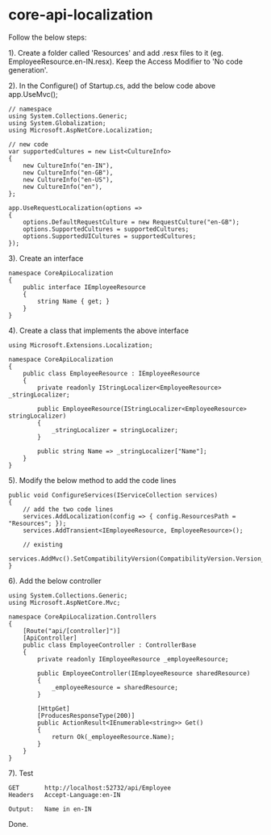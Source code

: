 # core-api-localization

Follow the below steps:

1). Create a folder called 'Resources' and add .resx files to it (eg. EmployeeResource.en-IN.resx). 
    Keep the Access Modifier to 'No code generation'.
    
2). In the Configure() of Startup.cs, add the below code above app.UseMvc();

    // namespace
    using System.Collections.Generic;
    using System.Globalization;
    using Microsoft.AspNetCore.Localization;

    // new code
    var supportedCultures = new List<CultureInfo>
    {
        new CultureInfo("en-IN"),
        new CultureInfo("en-GB"),
        new CultureInfo("en-US"),
        new CultureInfo("en"),
    };

    app.UseRequestLocalization(options =>
    {
        options.DefaultRequestCulture = new RequestCulture("en-GB");
        options.SupportedCultures = supportedCultures;
        options.SupportedUICultures = supportedCultures;
    });
            
3). Create an interface
    
    namespace CoreApiLocalization
    {
        public interface IEmployeeResource
        {
            string Name { get; }
        }
    }
    
4). Create a class that implements the above interface

    using Microsoft.Extensions.Localization;

    namespace CoreApiLocalization
    {
        public class EmployeeResource : IEmployeeResource
        {
            private readonly IStringLocalizer<EmployeeResource> _stringLocalizer;

            public EmployeeResource(IStringLocalizer<EmployeeResource> stringLocalizer)   
            {
                _stringLocalizer = stringLocalizer;
            }

            public string Name => _stringLocalizer["Name"];
        }
    }

5). Modify the below method to add the code lines

    public void ConfigureServices(IServiceCollection services)
    {
        // add the two code lines
        services.AddLocalization(config => { config.ResourcesPath = "Resources"; });
        services.AddTransient<IEmployeeResource, EmployeeResource>();
        
        // existing
        services.AddMvc().SetCompatibilityVersion(CompatibilityVersion.Version_2_2);
    }

6). Add the below controller

    using System.Collections.Generic;
    using Microsoft.AspNetCore.Mvc;

    namespace CoreApiLocalization.Controllers
    {
        [Route("api/[controller]")]
        [ApiController]
        public class EmployeeController : ControllerBase
        {
            private readonly IEmployeeResource _employeeResource;

            public EmployeeController(IEmployeeResource sharedResource)
            {
                _employeeResource = sharedResource;
            }

            [HttpGet]
            [ProducesResponseType(200)]
            public ActionResult<IEnumerable<string>> Get()
            {
                return Ok(_employeeResource.Name);
            }
        }
    }
    
7). Test

    GET       http://localhost:52732/api/Employee
    Headers   Accept-Language:en-IN
    
    Output:   Name in en-IN
        

Done.
